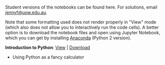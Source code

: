 Student versions of the notebooks can be found here. For solutions, email jennyf@uow.edu.au.

Note that some formatting used does not render properly in "View" mode (which also does not allow you to interactively run the code cells). A better option is to download the notebook files and open using Jupyter Notebook, which you can get by installing [Anaconda](https://www.anaconda.com/download/) (Python 2 version). 

**Introduction to Python**:   [View](http://nbviewer.jupyter.org/github/jennyfisher/computing-modelling-earthsci/blob/master/notebooks/Week2_Intro-to-Python.ipynb) |  [Download](Week2_Intro-to-Python.ipynb) 
- Using Python as a fancy calculator




